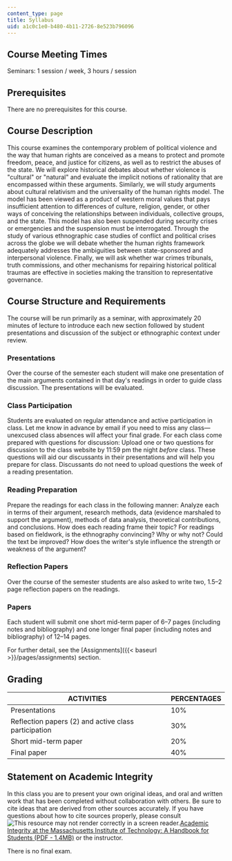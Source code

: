 ```yaml
---
content_type: page
title: Syllabus
uid: a1c0c1e0-b480-4b11-2726-8e523b796096
---
```


Course Meeting Times
--------------------

Seminars: 1 session / week, 3 hours / session

Prerequisites
-------------

There are no prerequisites for this course.

Course Description
------------------

This course examines the contemporary problem of political violence and the way that human rights are conceived as a means to protect and promote freedom, peace, and justice for citizens, as well as to restrict the abuses of the state. We will explore historical debates about whether violence is "cultural" or "natural" and evaluate the implicit notions of rationality that are encompassed within these arguments. Similarly, we will study arguments about cultural relativism and the universality of the human rights model. The model has been viewed as a product of western moral values that pays insufficient attention to differences of culture, religion, gender, or other ways of conceiving the relationships between individuals, collective groups, and the state. This model has also been suspended during security crises or emergencies and the suspension must be interrogated. Through the study of various ethnographic case studies of conflict and political crises across the globe we will debate whether the human rights framework adequately addresses the ambiguities between state-sponsored and interpersonal violence. Finally, we will ask whether war crimes tribunals, truth commissions, and other mechanisms for repairing historical political traumas are effective in societies making the transition to representative governance.

Course Structure and Requirements
---------------------------------

The course will be run primarily as a seminar, with approximately 20 minutes of lecture to introduce each new section followed by student presentations and discussion of the subject or ethnographic context under review.

### Presentations

Over the course of the semester each student will make one presentation of the main arguments contained in that day's readings in order to guide class discussion. The presentations will be evaluated.

### Class Participation

Students are evaluated on regular attendance and active participation in class. Let me know in advance by email if you need to miss any class—unexcused class absences will affect your final grade. For each class come prepared with questions for discussion: Upload one or two questions for discussion to the class website by 11:59 pm the night _before_ class. These questions will aid our discussants in their presentations and will help you prepare for class. Discussants do not need to upload questions the week of a reading presentation.

### Reading Preparation

Prepare the readings for each class in the following manner: Analyze each in terms of their argument, research methods, data (evidence marshaled to support the argument), methods of data analysis, theoretical contributions, and conclusions. How does each reading frame their topic? For readings based on fieldwork, is the ethnography convincing? Why or why not? Could the text be improved? How does the writer's style influence the strength or weakness of the argument?

### Reflection Papers

Over the course of the semester students are also asked to write two, 1.5–2 page reflection papers on the readings.

### Papers

Each student will submit one short mid-term paper of 6–7 pages (including notes and bibliography) and one longer final paper (including notes and bibliography) of 12–14 pages.

For further detail, see the [Assignments]({{< baseurl >}}/pages/assignments) section.

Grading
-------

| ACTIVITIES | PERCENTAGES |
| --- | --- |
| Presentations | 10% |
| Reflection papers (2) and active class participation | 30% |
| Short mid-term paper | 20% |
| Final paper | 40% 

Statement on Academic Integrity
-------------------------------

In this class you are to present your own original ideas, and oral and written work that has been completed without collaboration with others. Be sure to cite ideas that are derived from other sources accurately. If you have questions about how to cite sources properly, please consult ![This resource may not render correctly in a screen reader.](/images/inacessible.gif)[Academic Integrity at the Massachusetts Institute of Technology: A Handbook for Students (PDF - 1.4MB)](http://web.mit.edu/academicintegrity/handbook/handbook.pdf) or the instructor.

There is no final exam.
